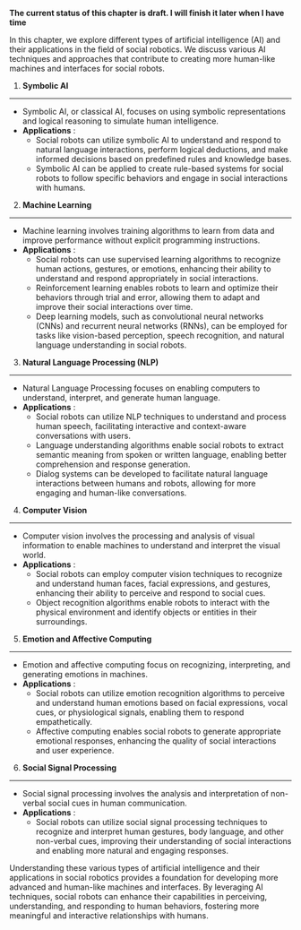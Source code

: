 **The current status of this chapter is draft. I will finish it later when I have time**

In this chapter, we explore different types of artificial intelligence (AI) and their applications in the field of social robotics. We discuss various AI techniques and approaches that contribute to creating more human-like machines and interfaces for social robots.

1. **Symbolic AI**
------------------

* Symbolic AI, or classical AI, focuses on using symbolic representations and logical reasoning to simulate human intelligence.
* **Applications** :
  * Social robots can utilize symbolic AI to understand and respond to natural language interactions, perform logical deductions, and make informed decisions based on predefined rules and knowledge bases.
  * Symbolic AI can be applied to create rule-based systems for social robots to follow specific behaviors and engage in social interactions with humans.

2. **Machine Learning**
-----------------------

* Machine learning involves training algorithms to learn from data and improve performance without explicit programming instructions.
* **Applications** :
  * Social robots can use supervised learning algorithms to recognize human actions, gestures, or emotions, enhancing their ability to understand and respond appropriately in social interactions.
  * Reinforcement learning enables robots to learn and optimize their behaviors through trial and error, allowing them to adapt and improve their social interactions over time.
  * Deep learning models, such as convolutional neural networks (CNNs) and recurrent neural networks (RNNs), can be employed for tasks like vision-based perception, speech recognition, and natural language understanding in social robots.

3. **Natural Language Processing (NLP)**
----------------------------------------

* Natural Language Processing focuses on enabling computers to understand, interpret, and generate human language.
* **Applications** :
  * Social robots can utilize NLP techniques to understand and process human speech, facilitating interactive and context-aware conversations with users.
  * Language understanding algorithms enable social robots to extract semantic meaning from spoken or written language, enabling better comprehension and response generation.
  * Dialog systems can be developed to facilitate natural language interactions between humans and robots, allowing for more engaging and human-like conversations.

4. **Computer Vision**
----------------------

* Computer vision involves the processing and analysis of visual information to enable machines to understand and interpret the visual world.
* **Applications** :
  * Social robots can employ computer vision techniques to recognize and understand human faces, facial expressions, and gestures, enhancing their ability to perceive and respond to social cues.
  * Object recognition algorithms enable robots to interact with the physical environment and identify objects or entities in their surroundings.

5. **Emotion and Affective Computing**
--------------------------------------

* Emotion and affective computing focus on recognizing, interpreting, and generating emotions in machines.
* **Applications** :
  * Social robots can utilize emotion recognition algorithms to perceive and understand human emotions based on facial expressions, vocal cues, or physiological signals, enabling them to respond empathetically.
  * Affective computing enables social robots to generate appropriate emotional responses, enhancing the quality of social interactions and user experience.

6. **Social Signal Processing**
-------------------------------

* Social signal processing involves the analysis and interpretation of non-verbal social cues in human communication.
* **Applications** :
  * Social robots can utilize social signal processing techniques to recognize and interpret human gestures, body language, and other non-verbal cues, improving their understanding of social interactions and enabling more natural and engaging responses.

Understanding these various types of artificial intelligence and their applications in social robotics provides a foundation for developing more advanced and human-like machines and interfaces. By leveraging AI techniques, social robots can enhance their capabilities in perceiving, understanding, and responding to human behaviors, fostering more meaningful and interactive relationships with humans.
